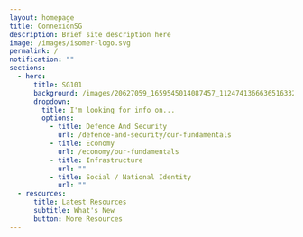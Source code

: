 ```yaml
---
layout: homepage
title: ConnexionSG
description: Brief site description here
image: /images/isomer-logo.svg
permalink: /
notification: ""
sections:
  - hero:
      title: SG101
      background: /images/20627059_1659545014087457_1124741366636516332_o.jpg
      dropdown:
        title: I'm looking for info on...
        options:
          - title: Defence And Security
            url: /defence-and-security/our-fundamentals
          - title: Economy
            url: /economy/our-fundamentals
          - title: Infrastructure
            url: ""
          - title: Social / National Identity
            url: ""
  - resources:
      title: Latest Resources
      subtitle: What's New
      button: More Resources
---
```


